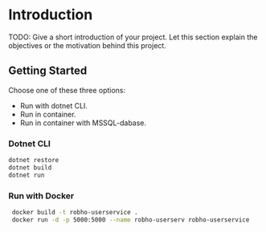 # Introduction 
TODO: Give a short introduction of your project. Let this section explain the objectives or the motivation behind this project. 


## Getting Started
Choose one of these three options:
- Run with dotnet CLI.
- Run in container.
- Run in container with MSSQL-dabase.

### Dotnet CLI
```zsh
dotnet restore
dotnet build
dotnet run
```

### Run with Docker
```zsh
 docker build -t robho-userservice .
 docker run -d -p 5000:5000 --name robho-userserv robho-userservice
```